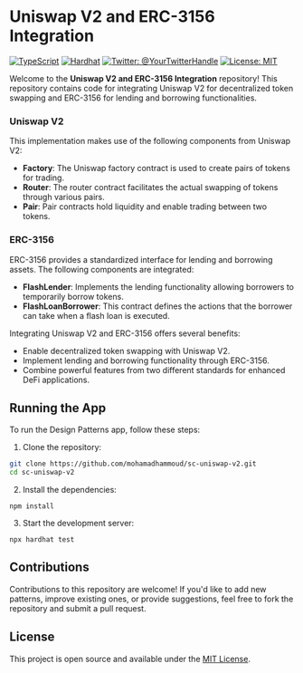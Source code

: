 # Uniswap V2 and ERC-3156 Integration

[![TypeScript](https://img.shields.io/badge/TypeScript-4.4.4-blue)](https://www.typescriptlang.org/)
[![Hardhat](https://img.shields.io/badge/Hardhat-2.x-orange)](https://hardhat.org/)
[![Twitter: @YourTwitterHandle](https://img.shields.io/twitter/follow/YourTwitterHandle.svg?style=social)](https://twitter.com/YourTwitterHandle)
[![License: MIT](https://img.shields.io/badge/License-MIT-green.svg)](https://opensource.org/licenses/MIT)

Welcome to the **Uniswap V2 and ERC-3156 Integration** repository! This repository contains code for integrating Uniswap V2 for decentralized token swapping and ERC-3156 for lending and borrowing functionalities.

### Uniswap V2

This implementation makes use of the following components from Uniswap V2:

- **Factory**: The Uniswap factory contract is used to create pairs of tokens for trading.
- **Router**: The router contract facilitates the actual swapping of tokens through various pairs.
- **Pair**: Pair contracts hold liquidity and enable trading between two tokens.

### ERC-3156

ERC-3156 provides a standardized interface for lending and borrowing assets. The following components are integrated:

- **FlashLender**: Implements the lending functionality allowing borrowers to temporarily borrow tokens.
- **FlashLoanBorrower**: This contract defines the actions that the borrower can take when a flash loan is executed.

Integrating Uniswap V2 and ERC-3156 offers several benefits:

- Enable decentralized token swapping with Uniswap V2.
- Implement lending and borrowing functionality through ERC-3156.
- Combine powerful features from two different standards for enhanced DeFi applications.

## Running the App

To run the Design Patterns app, follow these steps:

1. Clone the repository:

```bash
git clone https://github.com/mohamadhammoud/sc-uniswap-v2.git
cd sc-uniswap-v2

```

2.  Install the dependencies:

```
npm install
```

3.  Start the development server:

```
npx hardhat test
```

## Contributions

Contributions to this repository are welcome! If you'd like to add new patterns, improve existing ones, or provide suggestions, feel free to fork the repository and submit a pull request.

## License

This project is open source and available under the [MIT License](https://opensource.org/licenses/MIT).
